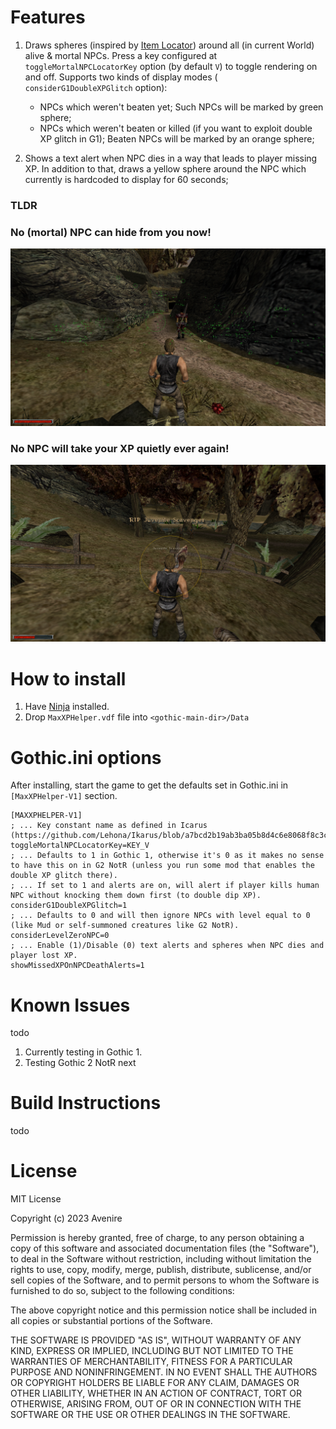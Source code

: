 # Features

1. Draws spheres (inspired by [Item Locator](https://forum.worldofplayers.de/forum/threads/1577038-Patch-Item-Locator)) around all (in current World) alive & mortal NPCs. Press a key configured at `toggleMortalNPCLocatorKey` option (by default `V`) to toggle rendering on and off. Supports two kinds of display modes ( `considerG1DoubleXPGlitch` option):
    - NPCs which weren't beaten yet; Such NPCs will be marked by green sphere;
    - NPCs which weren't beaten or killed (if you want to exploit double XP glitch in G1); Beaten NPCs will be marked by an orange sphere;
    
2. Shows a text alert when NPC dies in a way that leads to player missing XP. In addition to that, draws a yellow sphere around the NPC which currently is hardcoded to display for 60 seconds;
    
### TLDR
### No (mortal) NPC can hide from you now!
![alt No (mortal) NPC can hide from you now!](pic.png "No (mortal) NPC can hide from you now!")
### No NPC will take your XP quietly ever again!
![alt No NPC will take your XP quietly ever again!](pic2.png "No NPC will take your XP quietly ever again!")

# How to install
1. Have [Ninja](https://github.com/szapp/Ninja) installed.
2. Drop `MaxXPHelper.vdf` file into `<gothic-main-dir>/Data`
# Gothic.ini options
After installing, start the game to get the defaults set in Gothic.ini in `[MaxXPHelper-V1]` section.

```
[MAXXPHELPER-V1]
; ... Key constant name as defined in Icarus (https://github.com/Lehona/Ikarus/blob/a7bcd2b19ab3ba05b8d4c6e8068f8c3cae9540a2/Ikarus_Const_G1.d#L181)
toggleMortalNPCLocatorKey=KEY_V
; ... Defaults to 1 in Gothic 1, otherwise it's 0 as it makes no sense to have this on in G2 NotR (unless you run some mod that enables the double XP glitch there). 
; ... If set to 1 and alerts are on, will alert if player kills human NPC without knocking them down first (to double dip XP).
considerG1DoubleXPGlitch=1
; ... Defaults to 0 and will then ignore NPCs with level equal to 0 (like Mud or self-summoned creatures like G2 NotR).
considerLevelZeroNPC=0
; ... Enable (1)/Disable (0) text alerts and spheres when NPC dies and player lost XP.
showMissedXPOnNPCDeathAlerts=1
```
# Known Issues 
todo

1. Currently testing in Gothic 1.
2. Testing Gothic 2 NotR next

# Build Instructions
todo

# License
MIT License

Copyright (c) 2023 Avenire

Permission is hereby granted, free of charge, to any person obtaining a copy
of this software and associated documentation files (the "Software"), to deal
in the Software without restriction, including without limitation the rights
to use, copy, modify, merge, publish, distribute, sublicense, and/or sell
copies of the Software, and to permit persons to whom the Software is
furnished to do so, subject to the following conditions:

The above copyright notice and this permission notice shall be included in all
copies or substantial portions of the Software.

THE SOFTWARE IS PROVIDED "AS IS", WITHOUT WARRANTY OF ANY KIND, EXPRESS OR
IMPLIED, INCLUDING BUT NOT LIMITED TO THE WARRANTIES OF MERCHANTABILITY,
FITNESS FOR A PARTICULAR PURPOSE AND NONINFRINGEMENT. IN NO EVENT SHALL THE
AUTHORS OR COPYRIGHT HOLDERS BE LIABLE FOR ANY CLAIM, DAMAGES OR OTHER
LIABILITY, WHETHER IN AN ACTION OF CONTRACT, TORT OR OTHERWISE, ARISING FROM,
OUT OF OR IN CONNECTION WITH THE SOFTWARE OR THE USE OR OTHER DEALINGS IN THE
SOFTWARE.